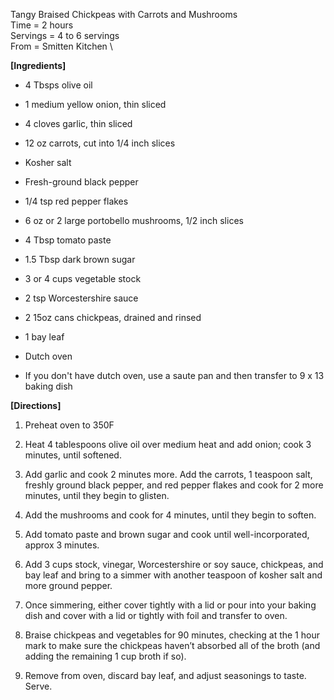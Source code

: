 Tangy Braised Chickpeas with Carrots and Mushrooms\
Time = 2 hours\
Servings = 4 to 6 servings\
From = Smitten Kitchen \


**[Ingredients]**

- 4 Tbsps olive oil
- 1 medium yellow onion, thin sliced
- 4 cloves garlic, thin sliced
- 12 oz carrots, cut into 1/4 inch slices
- Kosher salt
- Fresh-ground black pepper
- 1/4 tsp red pepper flakes
- 6 oz or 2 large portobello mushrooms, 1/2 inch slices
- 4 Tbsp tomato paste
- 1.5 Tbsp dark brown sugar
- 3 or 4 cups vegetable stock
- 2 tsp Worcestershire sauce
- 2 15oz cans chickpeas, drained and rinsed
- 1 bay leaf

- Dutch oven
- If you don't have dutch oven, use a saute pan and then transfer to 9 x 13 baking dish

**[Directions]**

1. Preheat oven to 350F

2. Heat 4 tablespoons olive oil over medium heat and add onion; cook 3 minutes, until softened. 

3. Add garlic and cook 2 minutes more. Add the carrots, 1 teaspoon salt, freshly ground black pepper, and red pepper flakes and cook for 2 more minutes, until they begin to glisten. 

4. Add the mushrooms and cook for 4 minutes, until they begin to soften. 

5. Add tomato paste and brown sugar and cook until well-incorporated, approx 3 minutes. 

6. Add 3 cups stock, vinegar, Worcestershire or soy sauce, chickpeas, and bay leaf and bring to a simmer with another teaspoon of kosher salt and more ground pepper.

7. Once simmering, either cover tightly with a lid or pour into your baking dish and cover with a lid or tightly with foil and transfer to oven. 

8. Braise chickpeas and vegetables for 90 minutes, checking at the 1 hour mark to make sure the chickpeas haven’t absorbed all of the broth (and adding the remaining 1 cup broth if so). 

9. Remove from oven, discard bay leaf, and adjust seasonings to taste. Serve. 


